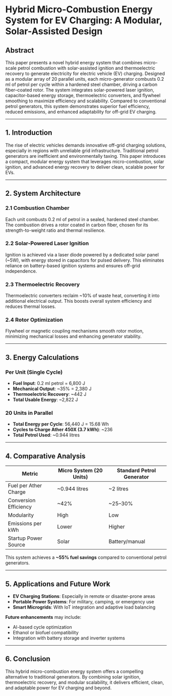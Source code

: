 # Hybrid Micro-Combustion Energy System for EV Charging: A Modular, Solar-Assisted Design

## Abstract

This paper presents a novel hybrid energy system that combines micro-scale petrol combustion with solar-assisted ignition and thermoelectric recovery to generate electricity for electric vehicle (EV) charging. Designed as a modular array of 20 parallel units, each micro-generator combusts 0.2 ml of petrol per cycle within a hardened steel chamber, driving a carbon fiber–coated rotor. The system integrates solar-powered laser ignition, capacitor-based energy storage, thermoelectric converters, and flywheel smoothing to maximize efficiency and scalability. Compared to conventional petrol generators, this system demonstrates superior fuel efficiency, reduced emissions, and enhanced adaptability for off-grid EV charging.

---

## 1. Introduction

The rise of electric vehicles demands innovative off-grid charging solutions, especially in regions with unreliable grid infrastructure. Traditional petrol generators are inefficient and environmentally taxing. This paper introduces a compact, modular energy system that leverages micro-combustion, solar ignition, and advanced energy recovery to deliver clean, scalable power for EVs.

---

## 2. System Architecture

### 2.1 Combustion Chamber

Each unit combusts 0.2 ml of petrol in a sealed, hardened steel chamber. The combustion drives a rotor coated in carbon fiber, chosen for its strength-to-weight ratio and thermal resilience.

### 2.2 Solar-Powered Laser Ignition

Ignition is achieved via a laser diode powered by a dedicated solar panel (~5W), with energy stored in capacitors for pulsed delivery. This eliminates reliance on battery-based ignition systems and ensures off-grid independence.

### 2.3 Thermoelectric Recovery

Thermoelectric converters reclaim ~10% of waste heat, converting it into additional electrical output. This boosts overall system efficiency and reduces thermal losses.

### 2.4 Rotor Optimization

Flywheel or magnetic coupling mechanisms smooth rotor motion, minimizing mechanical losses and enhancing generator stability.

---

## 3. Energy Calculations

### Per Unit (Single Cycle)

- **Fuel Input**: 0.2 ml petrol = 6,800 J  
- **Mechanical Output**: ~35% = 2,380 J  
- **Thermoelectric Recovery**: ~442 J  
- **Total Usable Energy**: ~2,822 J

### 20 Units in Parallel

- **Total Energy per Cycle**: 56,440 J = 15.68 Wh  
- **Cycles to Charge Ather 450X (3.7 kWh)**: ~236  
- **Total Petrol Used**: ~0.944 litres

---

## 4. Comparative Analysis

| Metric                        | Micro System (20 Units) | Standard Petrol Generator |
|------------------------------|--------------------------|----------------------------|
| Fuel per Ather Charge        | ~0.944 litres            | ~2 litres                  |
| Conversion Efficiency        | ~42%                     | ~25–30%                    |
| Modularity                   | High                     | Low                        |
| Emissions per kWh            | Lower                    | Higher                     |
| Startup Power Source         | Solar                    | Battery/manual             |

This system achieves a **~55% fuel savings** compared to conventional petrol generators.

---

## 5. Applications and Future Work

- **EV Charging Stations**: Especially in remote or disaster-prone areas  
- **Portable Power Systems**: For military, camping, or emergency use  
- **Smart Microgrids**: With IoT integration and adaptive load balancing

**Future enhancements** may include:

- AI-based cycle optimization  
- Ethanol or biofuel compatibility  
- Integration with battery storage and inverter systems

---

## 6. Conclusion

This hybrid micro-combustion energy system offers a compelling alternative to traditional generators. By combining solar ignition, thermoelectric recovery, and modular scalability, it delivers efficient, clean, and adaptable power for EV charging and beyond.
